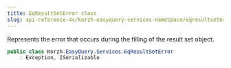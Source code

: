 ```yaml
---
title: EqResultSetError class
slug: api-reference-4x/korzh-easyquery-services-namespace/eqresultseterror-class
---
```


Represents the error that occurs during the filling of the result set object.
```csharp
public class Korzh.EasyQuery.Services.EqResultSetError
    : Exception, ISerializable

```